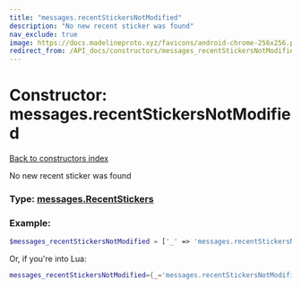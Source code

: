 ```yaml
---
title: "messages.recentStickersNotModified"
description: "No new recent sticker was found"
nav_exclude: true
image: https://docs.madelineproto.xyz/favicons/android-chrome-256x256.png
redirect_from: /API_docs/constructors/messages_recentStickersNotModified.html
---
```

# Constructor: messages.recentStickersNotModified  
[Back to constructors index](index.md)



No new recent sticker was found




### Type: [messages.RecentStickers](../types/messages.RecentStickers.md)


### Example:

```php
$messages_recentStickersNotModified = ['_' => 'messages.recentStickersNotModified'];
```  


Or, if you're into Lua:

```lua
messages_recentStickersNotModified={_='messages.recentStickersNotModified'}

```


